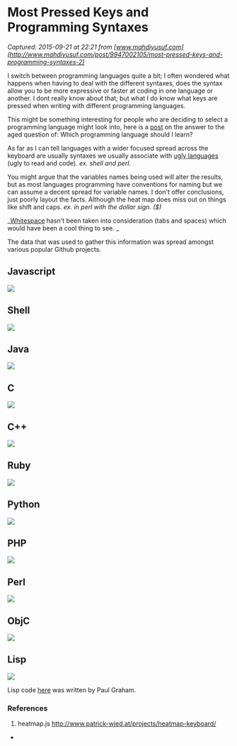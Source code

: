 # Most Pressed Keys and Programming Syntaxes

_Captured: 2015-09-21 at 22:21 from [www.mahdiyusuf.com](http://www.mahdiyusuf.com/post/9947002105/most-pressed-keys-and-programming-syntaxes-2)_

I switch between programming languages quite a bit; I often wondered what happens when having to deal with the different syntaxes, does the syntax allow you to be more expressive or faster at coding in one language or another. I dont really know about that; but what I do know what keys are pressed when writing with different programming languages.

This might be something interesting for people who are deciding to select a programming language might look into, here is a [post](http://www.mahdiyusuf.com/post/3279728032/solved-what-programming-languages-should-i-learn) on the answer to the aged question of: Which programming language should I learn?

As far as I can tell languages with a wider focused spread across the keyboard are usually syntaxes we usually associate with [ugly languages](http://www.mahdiyusuf.com/post/3509358586/which-programming-languages-make-you-cuss-more) (ugly to read and code). _ex. shell and perl._

You might argue that the variables names being used will alter the results, but as most languages programming have conventions for naming but we can assume a decent spread for variable names. I don't offer conclusions, just poorly layout the facts. Although the heat map does miss out on things like shift and caps. _ex. in perl with the dollar sign. ($)_

_[Whitespace](http://en.wikipedia.org/wiki/Whitespace_\(programming_language) hasn't been taken into consideration (tabs and spaces) which would have been a cool thing to see. _

The data that was used to gather this information was spread amongst various popular Github projects.

## Javascript

![](http://33.media.tumblr.com/tumblr_lr6qtxBJbJ1qd12yo.png)

## Shell

![](http://38.media.tumblr.com/tumblr_lr6qujXgS11qd12yo.png)

## Java

![](http://38.media.tumblr.com/tumblr_lr6qvaLbKR1qd12yo.png)

## C

![](http://31.media.tumblr.com/tumblr_lr6qvwAZAj1qd12yo.png)

## C++

![](http://33.media.tumblr.com/tumblr_lr6qw8DdVD1qd12yo.png)

## Ruby

![](http://38.media.tumblr.com/tumblr_lr6qxmVW6t1qd12yo.png)

## Python

![](http://33.media.tumblr.com/tumblr_lr6qy4gDIl1qd12yo.png)

## PHP

![](http://38.media.tumblr.com/tumblr_lr6qyh1xVt1qd12yo.png)

## Perl

![](http://33.media.tumblr.com/tumblr_lr6qyvfYPl1qd12yo.png)

## ObjC

![](http://38.media.tumblr.com/tumblr_lr6qzggeh91qd12yo.png)

## Lisp 

![](http://38.media.tumblr.com/tumblr_lr7k02vX6q1qd12yo.png)

Lisp code [here](http://lib.store.yahoo.net/lib/paulgraham/onlisp.lisp) was written by Paul Graham.

### References

  1. heatmap.js <http://www.patrick-wied.at/projects/heatmap-keyboard/>
  * 
